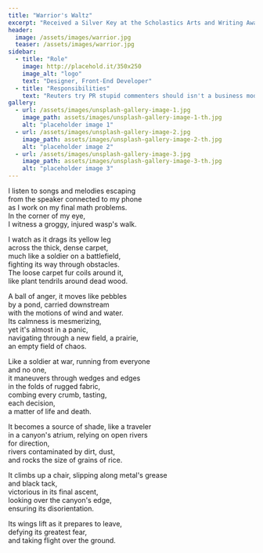 ```yaml
---
title: "Warrior's Waltz"
excerpt: "Received a Silver Key at the Scholastics Arts and Writing Awards"
header:
  image: /assets/images/warrior.jpg
  teaser: /assets/images/warrior.jpg
sidebar:
  - title: "Role"
    image: http://placehold.it/350x250
    image_alt: "logo"
    text: "Designer, Front-End Developer"
  - title: "Responsibilities"
    text: "Reuters try PR stupid commenters should isn't a business model"
gallery:
  - url: /assets/images/unsplash-gallery-image-1.jpg
    image_path: assets/images/unsplash-gallery-image-1-th.jpg
    alt: "placeholder image 1"
  - url: /assets/images/unsplash-gallery-image-2.jpg
    image_path: assets/images/unsplash-gallery-image-2-th.jpg
    alt: "placeholder image 2"
  - url: /assets/images/unsplash-gallery-image-3.jpg
    image_path: assets/images/unsplash-gallery-image-3-th.jpg
    alt: "placeholder image 3"
---
```


I listen to songs and melodies escaping <br>
from the speaker connected to my phone<br>
as I work on my final math problems.<br>
In the corner of my eye,<br>
I witness a groggy, injured wasp's walk.<br>

I watch as it drags its yellow leg<br>
across the thick, dense carpet,<br>
much like a soldier on a battlefield,<br>
fighting its way through obstacles.<br>
The loose carpet fur coils around it,<br>
like plant tendrils around dead wood.<br>

A ball of anger, it moves like pebbles<br>
by a pond, carried downstream<br>
with the motions of wind and water.<br>
Its calmness is mesmerizing,<br>
yet it's almost in a panic,<br>
navigating through a new field, a prairie,<br>
an empty field of chaos.<br>

Like a soldier at war, running from everyone<br>
and no one,<br>
it maneuvers through wedges and edges<br>
in the folds of rugged fabric,<br>
combing every crumb, tasting,<br>
each decision,<br>
 a matter of life and death.<br>

It becomes a source of shade, like a traveler<br>
in a canyon's atrium, relying on open rivers<br>
for direction,<br>
rivers contaminated by dirt, dust,<br>
and rocks the size of grains of rice.<br>

It climbs up a chair, slipping along metal's grease<br>
and black tack,<br>
victorious in its final ascent,<br>
looking over the canyon's edge,<br>
ensuring its disorientation.<br>

Its wings lift as it prepares to leave,<br>
defying its greatest fear,<br>
and taking flight over the ground.<br>